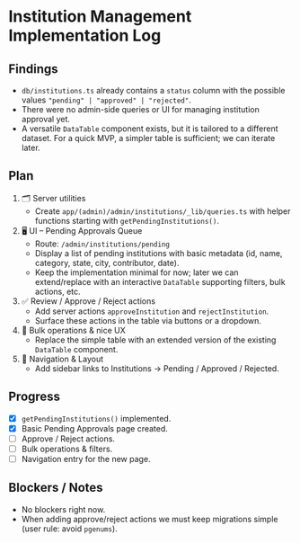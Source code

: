 # Institution Management Implementation Log

## Findings
- `db/institutions.ts` already contains a `status` column with the possible values `"pending" | "approved" | "rejected"`.
- There were no admin-side queries or UI for managing institution approval yet.
- A versatile `DataTable` component exists, but it is tailored to a different dataset. For a quick MVP, a simpler table is sufficient; we can iterate later.

## Plan
1. 🗂️  Server utilities
   - Create `app/(admin)/admin/institutions/_lib/queries.ts` with helper functions starting with `getPendingInstitutions()`.
2. 🖥️  UI – Pending Approvals Queue
   - Route: `/admin/institutions/pending`
   - Display a list of pending institutions with basic metadata (id, name, category, state, city, contributor, date).
   - Keep the implementation minimal for now; later we can extend/replace with an interactive `DataTable` supporting filters, bulk actions, etc.
3. ✅  Review / Approve / Reject actions
   - Add server actions `approveInstitution` and `rejectInstitution`.
   - Surface these actions in the table via buttons or a dropdown.
4. 🔄  Bulk operations & nice UX
   - Replace the simple table with an extended version of the existing `DataTable` component.
5. 🧭  Navigation & Layout
   - Add sidebar links to Institutions → Pending / Approved / Rejected.

## Progress
- [x] `getPendingInstitutions()` implemented.
- [x] Basic Pending Approvals page created.
- [ ] Approve / Reject actions.
- [ ] Bulk operations & filters.
- [ ] Navigation entry for the new page.

## Blockers / Notes
- No blockers right now.
- When adding approve/reject actions we must keep migrations simple (user rule: avoid `pgenums`). 